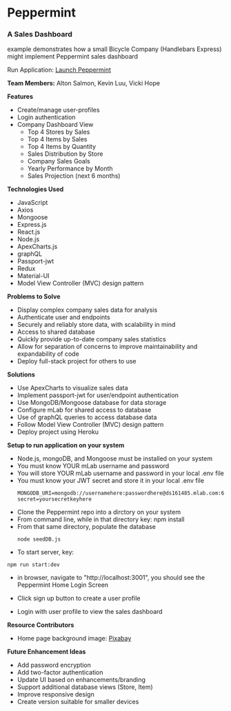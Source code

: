 # Peppermint

### A Sales Dashboard
example demonstrates how a small Bicycle Company (Handlebars Express) might implement Peppermint sales dashboard

Run Application: [Launch Peppermint ](https://herokuapp.com/)

**Team Members:** Alton Salmon, Kevin Luu, Vicki Hope

**Features**
* Create/manage user-profiles
* Login authentication
* Company Dashboard View
  * Top 4 Stores by Sales
  * Top 4 Items by Sales
  * Top 4 Items by Quantity
  * Sales Distribution by Store
  * Company Sales Goals
  * Yearly Performance by Month
  * Sales Projection (next 6 months)


**Technologies Used**
* JavaScript
* Axios
* Mongoose
* Express.js
* React.js
* Node.js
* ApexCharts.js
* graphQL
* Passport-jwt
* Redux
* Material-UI
* Model View Controller (MVC) design pattern


**Problems to Solve**
* Display complex company sales data for analysis
* Authenticate user and endpoints
* Securely and reliably store data, with scalability in mind
* Access to shared database
* Quickly provide up-to-date company sales statistics
* Allow for separation of concerns to improve maintainability and expandability of code
* Deploy full-stack project for others to use

**Solutions**
* Use ApexCharts to visualize sales data
* Implement passport-jwt for user/endpoint authentication
* Use MongoDB/Mongoose database for data storage
* Configure mLab for shared access to database
* Use of graphQL queries to access database data
* Follow Model View Controller (MVC) design pattern
* Deploy project using Heroku

**Setup to run application on your system**
* Node.js, mongoDB, and Mongoose must be installed on your system
* You must know YOUR mLab username and password
* You will store YOUR mLab username and password in your local .env file
* You must know your JWT secret and store it in your local .env file
    ```
    MONGODB_URI=mongodb://usernamehere:passwordhere@ds161485.mlab.com:61485/peppermint
    secret=yoursecretkeyhere
    ```
* Clone the Peppermint repo into a dirctory on your system
* From command line, while in that directory key: npm install
* From that same directory, populate the database
    ```
    node seedDB.js
    ```
* To start server, key:
 ```
 npm run start:dev
  ```
* in browser, navigate to "http://localhost:3001", you should see the Peppermint Home Login Screen

* Click sign up button to create a user profile
* Login with user profile to view the sales dashboard

**Resource Contributors**
* Home page background image: [Pixabay](https://pixabay.com/en/)

**Future Enhancement Ideas**
* Add password encryption
* Add two-factor authentication
* Update UI based on enhancements/branding
* Support additional database views (Store, Item)
* Improve responsive design
* Create version suitable for smaller devices

